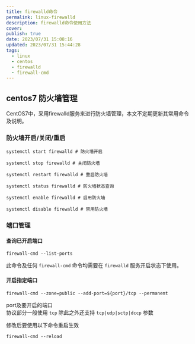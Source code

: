 ```yaml
---
title: firewalld命令
permalink: linux-firewalld
description: firewalld命令使用方法
cover: 
publish: true
date: 2023/07/31 15:08:16
updated: 2023/07/31 15:44:28
tags:
  - linux
  - centos
  - firewalld
  - firewall-cmd
---
```


## centos7 防火墙管理

CentOS7中，采用firewalld服务来进行防火墙管理，本文不定期更新其常用命令及说明。

### 防火墙开启/关闭/重启

```shell
systemctl start firewalld # 防火墙开启

systemctl stop firewalld # 关闭防火墙

systemctl restart firewalld # 重启防火墙

systemctl status firewalld # 防火墙状态查询

systemctl enable firewalld # 启用防火墙

systemctl disable firewalld # 禁用防火墙
```

### 端口管理

#### 查询已开启端口

```shell
firewall-cmd --list-ports
```

此命令及任何 `firewall-cmd` 命令均需要在 `firewalld` 服务开启状态下使用。

#### 开启指定端口

```shell
firewall-cmd --zone=public --add-port=${port}/tcp --permanent
```

port及要开启的端口  
协议部分一般使用 `tcp` 除此之外还支持 `tcp|udp|sctp|dccp` 参数

修改后要使用以下命令重启生效

```shell
firewall-cmd --reload
```
 
